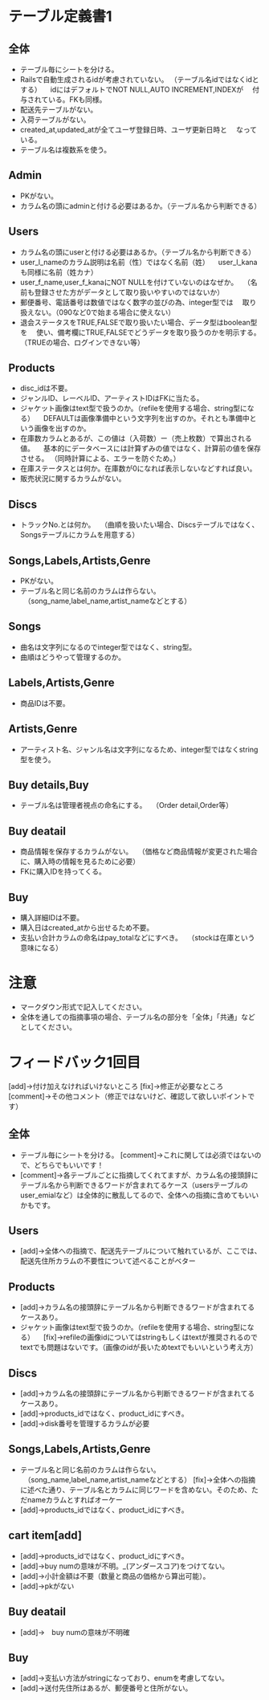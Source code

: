 # テーブル定義書1
## 全体
- テーブル毎にシートを分ける。
- Railsで自動生成されるidが考慮されていない。
 （テーブル名idではなくidとする）
　idにはデフォルトでNOT NULL,AUTO INCREMENT,INDEXが
　付与されている。FKも同様。
- 配送先テーブルがない。
- 入荷テーブルがない。
- created_at,updated_atが全てユーザ登録日時、ユーザ更新日時と
　なっている。
- テーブル名は複数系を使う。

## Admin
- PKがない。
- カラム名の頭にadminと付ける必要はあるか。（テーブル名から判断できる）

## Users
- カラム名の頭にuserと付ける必要はあるか。（テーブル名から判断できる）
- user_l_nameのカラム説明は名前（性）ではなく名前（姓）
　user_l_kanaも同様に名前（姓カナ）
- user_f_name,user_f_kanaにNOT NULLを付けていないのはなぜか。
　（名前も登録させた方がデータとして取り扱いやすいのではないか）
- 郵便番号、電話番号は数値ではなく数字の並びの為、integer型では
　取り扱えない。（090など0で始まる場合に使えない）
- 退会ステータスをTRUE,FALSEで取り扱いたい場合、データ型はboolean型を
　使い、備考欄にTRUE,FALSEでどうデータを取り扱うのかを明示する。
 （TRUEの場合、ログインできない等）

## Products
- disc_idは不要。
- ジャンルID、レーベルID、アーティストIDはFKに当たる。
- ジャケット画像はtext型で扱うのか。（refileを使用する場合、string型になる）
　DEFAULTは画像準備中という文字列を出すのか。それとも準備中という画像を出すのか。
- 在庫数カラムとあるが、この値は（入荷数）ー（売上枚数）で算出される値。 
　基本的にデータベースには計算ずみの値ではなく、計算前の値を保存させる。
 （同時計算による、エラーを防ぐため。）
- 在庫ステータスとは何か。在庫数が0になれば表示しないなどすれば良い。
- 販売状況に関するカラムがない。

## Discs
- トラックNo.とは何か。
　（曲順を扱いたい場合、Discsテーブルではなく、Songsテーブルにカラムを用意する）

## Songs,Labels,Artists,Genre
- PKがない。
- テーブル名と同じ名前のカラムは作らない。
　（song_name,label_name,artist_nameなどとする）

## Songs
- 曲名は文字列になるのでinteger型ではなく、string型。
- 曲順はどうやって管理するのか。

## Labels,Artists,Genre
- 商品IDは不要。

## Artists,Genre
- アーティスト名、ジャンル名は文字列になるため、integer型ではなくstring型を使う。

## Buy details,Buy
- テーブル名は管理者視点の命名にする。
　（Order detail,Order等）

## Buy deatail 
- 商品情報を保存するカラムがない。
　（価格など商品情報が変更された場合に、購入時の情報を見るために必要）
- FKに購入IDを持ってくる。

## Buy
- 購入詳細IDは不要。
- 購入日はcreated_atから出せるため不要。
- 支払い合計カラムの命名はpay_totalなどにすべき。
　（stockは在庫という意味になる）

# 注意
* マークダウン形式で記入してください。
* 全体を通しての指摘事項の場合、テーブル名の部分を「全体」「共通」などとしてください。


# フィードバック1回目
[add]→付け加えなければいけないところ
[fix]→修正が必要なところ
[comment]→その他コメント（修正ではないけど、確認して欲しいポイントです）

## 全体
- テーブル毎にシートを分ける。
[comment]→これに関しては必須ではないので、どちらでもいいです！
- [comment]→各テーブルごとに指摘してくれてますが、カラム名の接頭辞にテーブル名から判断できるワードが含まれてるケース（usersテーブルのuser_emialなど）は全体的に散乱してるので、全体への指摘に含めてもいいかもです。


## Users
- [add]→全体への指摘で、配送先テーブルについて触れているが、ここでは、配送先住所カラムの不要性について述べることがベター

## Products
- [add]→カラム名の接頭辞にテーブル名から判断できるワードが含まれてるケースあり。
- ジャケット画像はtext型で扱うのか。（refileを使用する場合、string型になる）
　[fix]→refileの画像idについてはstringもしくはtextが推奨されるのでtextでも問題はないです。（画像のidが長いためtextでもいいという考え方）
 

## Discs
- [add]→カラム名の接頭辞にテーブル名から判断できるワードが含まれてるケースあり。
- [add]→products_idではなく、product_idにすべき。
- [add]→disk番号を管理するカラムが必要

## Songs,Labels,Artists,Genre
- テーブル名と同じ名前のカラムは作らない。
　（song_name,label_name,artist_nameなどとする）
 [fix]→全体への指摘に述べた通り、テーブル名とカラムに同じワードを含めない。そのため、ただnameカラムとすればオーケー
 - [add]→products_idではなく、product_idにすべき。
 
## cart item[add]
- [add]→products_idではなく、product_idにすべき。
- [add]→buy numの意味が不明。_(アンダースコア)をつけてない。
- [add]→小計金額は不要（数量と商品の価格から算出可能）。
- [add]→pkがない


## Buy deatail 
- [add]→　buy numの意味が不明確

## Buy
- [add]→支払い方法がstringになっており、enumを考慮してない。
- [add]→送付先住所はあるが、郵便番号と住所がない。
